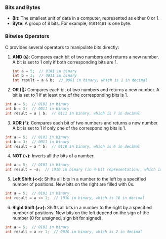 ### Bits and Bytes
- **Bit**: The smallest unit of data in a computer, represented as either 0 or 1.
- **Byte**: A group of 8 bits. For example, `01010101` is one byte.

### Bitwise Operators
C provides several operators to manipulate bits directly:

1. **AND (`&`)**: Compares each bit of two numbers and returns a new number. A bit is set to 1 only if both corresponding bits are 1.
   ```c
   int a = 5;  // 0101 in binary
   int b = 3;  // 0011 in binary
   int result = a & b;  // 0001 in binary, which is 1 in decimal
   ```

2. **OR (|):** Compares each bit of two numbers and returns a new number. A bit is set to 1 if at least one of the corresponding bits is 1.

```c
int a = 5;  // 0101 in binary
int b = 3;  // 0011 in binary
int result = a | b;  // 0111 in binary, which is 7 in decimal
```

3. **XOR (^):** Compares each bit of two numbers and returns a new number. A bit is set to 1 if only one of the corresponding bits is 1.

```c
int a = 5;  // 0101 in binary
int b = 3;  // 0011 in binary
int result = a ^ b;  // 0110 in binary, which is 6 in decimal
```

4. **NOT (~):** Inverts all the bits of a number.
```c
int a = 5;  // 0101 in binary
int result = ~a;  // 1010 in binary (in 4-bit representation), which is -6 in decimal (two's complement)
```

5. **Left Shift (<<):** Shifts all bits in a number to the left by a specified number of positions. New bits on the right are filled with 0s.
```c
int a = 5;  // 0101 in binary
int result = a << 1;  // 1010 in binary, which is 10 in decimal
```

6. **Right Shift (>>):** Shifts all bits in a number to the right by a specified number of positions. New bits on the left depend on the sign of the number (0 for unsigned, sign bit for signed).
```c
int a = 5;  // 0101 in binary
int result = a >> 1;  // 0010 in binary, which is 2 in decimal
```

